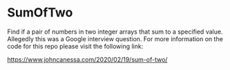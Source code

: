 # SumOfTwo
Find if a pair of numbers in two integer arrays that sum to a specified value.
Allegedly this was a Google interview question.
For more information on the code for this repo please visit the following link:

https://www.johncanessa.com/2020/02/19/sum-of-two/

